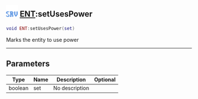 ## <img src="../../.gitbook/assets/server.png" width="32" height="32" /> [ENT](../ent/README.md):setUsesPower

```lua
void ENT:setUsesPower(set)
```

Marks the entity to use power

-----------------
## Parameters

| Type   | Name | Description | Optional |
| ------ | ---- | ----------- | -------: |
| boolean | set | No description |  |
